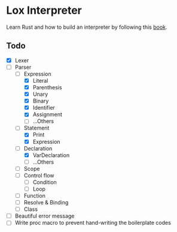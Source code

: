 # Lox Interpreter

Learn Rust and how to build an interpreter by following this [book](https://craftinginterpreters.com/).

## Todo

- [x] Lexer
- [ ] Parser
  - [ ] Expression
    - [x] Literal
    - [x] Parenthesis
    - [x] Unary
    - [x] Binary
    - [x] Identifier
    - [x] Assignment
    - [ ] ...Others
  - [ ] Statement
    - [x] Print
    - [x] Expression
  - [ ] Declaration
    - [x] VarDeclaration
    - [ ] ...Others
  - [ ] Scope
  - [ ] Control flow
    - [ ] Condition
    - [ ] Loop
  - [ ] Function
  - [ ] Resolve & Binding
  - [ ] Class
- [ ] Beautiful error message
- [ ] Write proc macro to prevent hand-writing the boilerplate codes
